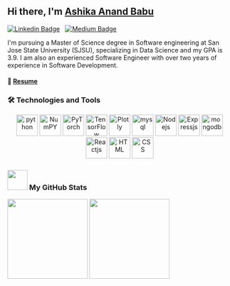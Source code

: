 ## Hi there, I'm [Ashika Anand Babu](https://www.linkedin.com/in/ashikaa/) <img src="https://media.giphy.com/media/hvRJCLFzcasrR4ia7z/giphy.gif" width="2px">

[![Linkedin Badge](https://img.shields.io/badge/-LinkedIn-0e76a8?style=flat-square&logo=Linkedin&logoColor=white)](https://www.linkedin.com/in/ashikaa/)
&nbsp;
[![Medium Badge](https://img.shields.io/badge/medium-%2312100E.svg?&style=for-square&logo=medium&logoColor=white)](https://medium.com/@ashika.pobbathi)

I'm pursuing a Master of Science degree in Software engineering at San Jose State University (SJSU), specializing in Data Science and my GPA is 3.9. I am also an experienced Software Engineer with over two years of experience in Software Development.   

#### 📝 [Resume](https://drive.google.com/file/d/1g5ClEXEqn6CWixgUo0TMLccixRrXDKG1/view?usp=sharing)


###  🛠 Technologies and Tools   

<p align="center">
      <img src="https://www.vectorlogo.zone/logos/python/python-icon.svg" alt="python" width="48" height="48"/>
      <img src="https://www.vectorlogo.zone/logos/numpy/numpy-icon.svg" alt="NumPY" width="48" height="48"/>
      <img src="https://www.vectorlogo.zone/logos/pytorch/pytorch-icon.svg" alt="PyTorch" width="48" height="48"/>
      <img src="https://www.vectorlogo.zone/logos/tensorflow/tensorflow-icon.svg" alt="TensorFlow" width="48" height="48"/>
      <img src="https://www.vectorlogo.zone/logos/plot_ly/plot_ly-icon.svg" alt="Plotly" width="48" height="48"/> 
      <img src="https://www.vectorlogo.zone/logos/mysql/mysql-icon.svg" alt="mysql" width="48" height="48"/>
      <img src="https://www.vectorlogo.zone/logos/nodejs/nodejs-icon.svg" alt="Nodejs" width="48" height="48"/>
      <img src="https://www.vectorlogo.zone/logos/expressjs/expressjs-icon.svg" alt="Expressjs" width="48" height="48"/>
      <img src="https://www.vectorlogo.zone/logos/mongodb/mongodb-icon.svg" alt="mongodb" width="48" height="48"/>
      <img src="https://www.vectorlogo.zone/logos/reactjs/reactjs-icon.svg" alt="Reactjs" width="48" height="48"/>
      <img src="https://www.vectorlogo.zone/logos/w3_html5/w3_html5-icon.svg" alt="HTML" width="48" height="48"/>
      <img src="https://www.vectorlogo.zone/logos/w3_css/w3_css-icon.svg" alt="CSS" width="48" height="48"/>
</p>    

### <img src="https://github.com/TheDudeThatCode/TheDudeThatCode/blob/master/Assets/Developer.gif" width="45px"> My GitHub Stats
<p>
  <img height="180em" src="https://github-readme-stats.vercel.app/api?username=AshikaAnand12&show_icons=true&hide_border=true&&count_private=true&include_all_commits=true" />
  <img height="180em" src="https://github-readme-stats.vercel.app/api/top-langs/?username=AshikaAnand12&show_icons=true&hide_border=true&layout=compact&langs_count=8"/>
</p>

